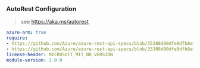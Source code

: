 ### AutoRest Configuration

> see https://aka.ms/autorest

``` yaml
azure-arm: true
require:
- https://github.com/Azure/azure-rest-api-specs/blob/35388d90dfe0dfb8ef0f43cecaf9dc960fbc917e/specification/datafactory/resource-manager/readme.md
- https://github.com/Azure/azure-rest-api-specs/blob/35388d90dfe0dfb8ef0f43cecaf9dc960fbc917e/specification/datafactory/resource-manager/readme.go.md
license-header: MICROSOFT_MIT_NO_VERSION
module-version: 2.0.0

```